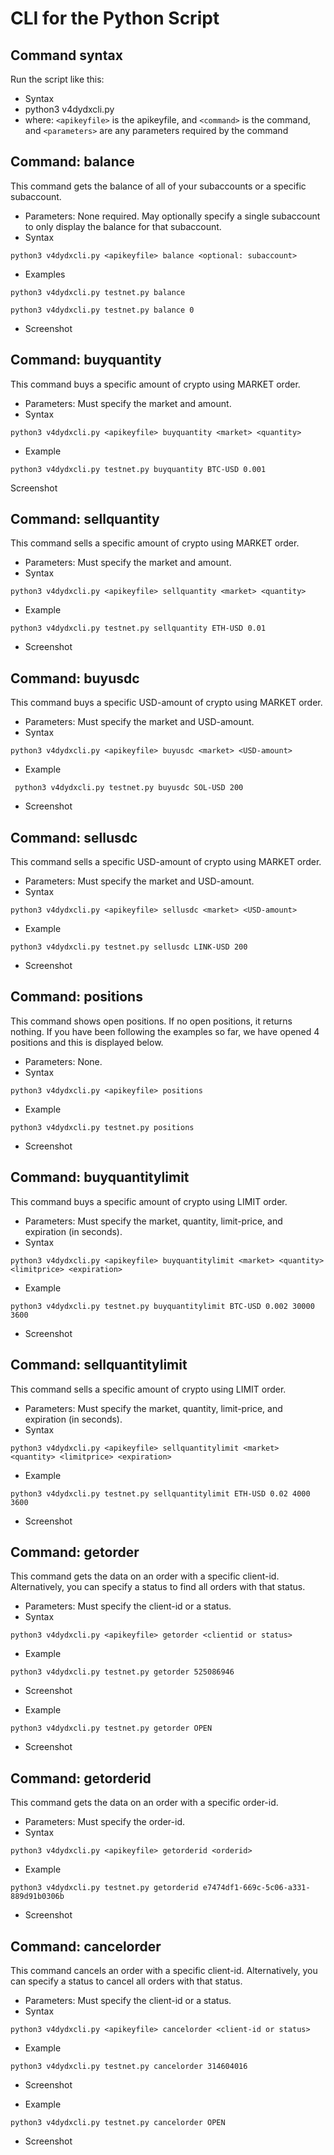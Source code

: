 # CLI for the Python Script

## Command syntax

Run the script like this:
- Syntax
- python3 v4dydxcli.py <apikeyfile> <command> <parameters>
- where:
`<apikeyfile>` is the apikeyfile, and
`<command>` is the command, and
`<parameters>` are any parameters required by the command

## Command: balance

This command gets the balance of all of your subaccounts or a specific subaccount.
- Parameters: None required.  May optionally specify a single subaccount to only display the balance for that subaccount.
- Syntax

`python3 v4dydxcli.py <apikeyfile> balance <optional: subaccount>`
- Examples

`python3 v4dydxcli.py testnet.py balance`

`python3 v4dydxcli.py testnet.py balance 0`
- Screenshot


## Command: buyquantity

This command buys a specific amount of crypto using MARKET order.
- Parameters: Must specify the market and amount.
- Syntax

`python3 v4dydxcli.py <apikeyfile> buyquantity <market> <quantity>`
- Example

`python3 v4dydxcli.py testnet.py buyquantity BTC-USD 0.001`

Screenshot


## Command: sellquantity

This command sells a specific amount of crypto using MARKET order.
- Parameters: Must specify the market and amount.
- Syntax

`python3 v4dydxcli.py <apikeyfile> sellquantity <market> <quantity>`
- Example

`python3 v4dydxcli.py testnet.py sellquantity ETH-USD 0.01`
- Screenshot


## Command: buyusdc

This command buys a specific USD-amount of crypto using MARKET order.
- Parameters: Must specify the market and USD-amount.
- Syntax

`python3 v4dydxcli.py <apikeyfile> buyusdc <market> <USD-amount>`

- Example

` python3 v4dydxcli.py testnet.py buyusdc SOL-USD 200`
- Screenshot


## Command: sellusdc

This command sells a specific USD-amount of crypto using MARKET order.
- Parameters: Must specify the market and USD-amount.
- Syntax

`python3 v4dydxcli.py <apikeyfile> sellusdc <market> <USD-amount>`

- Example

`python3 v4dydxcli.py testnet.py sellusdc LINK-USD 200`
- Screenshot


## Command: positions

This command shows open positions.  If no open positions, it returns nothing.  If you have been following the examples so far, we have opened 4 positions and this is displayed below.
- Parameters: None.
- Syntax

`python3 v4dydxcli.py <apikeyfile> positions`

- Example

`python3 v4dydxcli.py testnet.py positions`
- Screenshot


## Command: buyquantitylimit

This command buys a specific amount of crypto using LIMIT order.
- Parameters: Must specify the market, quantity, limit-price, and expiration (in seconds).
- Syntax

`python3 v4dydxcli.py <apikeyfile> buyquantitylimit <market> <quantity> <limitprice> <expiration>`
- Example

`python3 v4dydxcli.py testnet.py buyquantitylimit BTC-USD 0.002 30000 3600`
- Screenshot


## Command: sellquantitylimit

This command sells a specific amount of crypto using LIMIT order.
- Parameters: Must specify the market, quantity, limit-price, and expiration (in seconds).
- Syntax

`python3 v4dydxcli.py <apikeyfile> sellquantitylimit <market> <quantity> <limitprice> <expiration>`
- Example

`python3 v4dydxcli.py testnet.py sellquantitylimit ETH-USD 0.02 4000 3600`
- Screenshot


## Command: getorder

This command gets the data on an order with a specific client-id. Alternatively, you can specify a status to find all orders with that status.
- Parameters: Must specify the client-id or a status.
- Syntax

`python3 v4dydxcli.py <apikeyfile> getorder <clientid or status>`
- Example

`python3 v4dydxcli.py testnet.py getorder 525086946`
- Screenshot


- Example

`python3 v4dydxcli.py testnet.py getorder OPEN`
- Screenshot


## Command: getorderid

This command gets the data on an order with a specific order-id.
- Parameters: Must specify the order-id.
- Syntax

`python3 v4dydxcli.py <apikeyfile> getorderid <orderid>`

- Example

`python3 v4dydxcli.py testnet.py getorderid e7474df1-669c-5c06-a331-889d91b0306b`
- Screenshot


## Command: cancelorder

This command cancels an order with a specific client-id.  Alternatively, you can specify a status to cancel all orders with that status.
- Parameters: Must specify the client-id or a status.
- Syntax

`python3 v4dydxcli.py <apikeyfile> cancelorder <client-id or status>`
- Example

`python3 v4dydxcli.py testnet.py cancelorder 314604016`
- Screenshot

- Example

`python3 v4dydxcli.py testnet.py cancelorder OPEN`

- Screenshot
